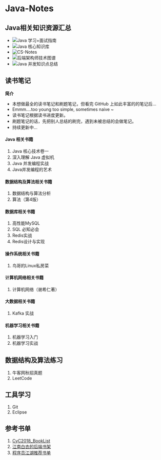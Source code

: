 # Java-Notes
## Java相关知识资源汇总
* ![Java 学习+面试指南](https://github.com/Snailclimb/JavaGuide)
* ![Java 核心知识库](https://github.com/crossoverJie/JCSprout)
* ![CS-Notes](https://github.com/CyC2018/CS-Notes)
* ![后端架构师技术图谱](https://github.com/xingshaocheng/architect-awesome)
* ![Java 并发知识点总结 ](https://github.com/CL0610/Java-concurrency)
## 读书笔记
**简介**<br>
* 本想做最全的读书笔记和刷题笔记，但看完 GitHub 上如此丰富的的笔记后...<br>
* Emmm....too young too simple, sometimes naive ~<br>
* 读书笔记根据读书进度更新。<br>
* 刷题笔记的话，先把别人总结的刷完，遇到未被总结的会做笔记。<br>
* 持续更新中...
#### Java 相关书籍
1. Java 核心技术卷一
2. 深入理解 Java 虚拟机
3. Java 并发编程实战
4. Java并发编程的艺术

#### 数据结构及算法相关书籍
1. 数据结构与算法分析
2. 算法（第4版）

#### 数据库相关书籍
1. 高性能MySQL
2. SQL 必知必会
3. Redis实战
4. Redis设计与实现

#### 操作系统相关书籍
1. 鸟哥的Linux私房菜

#### 计算机网络相关书籍
1. 计算机网络（谢希仁著）

#### 大数据相关书籍
1. Kafka 实战

#### 机器学习相关书籍
1. 机器学习入门
1. 机器学习实战

## 数据结构及算法练习
1. 牛客网秋招真题
2. LeetCode

## 工具学习
1. Git
2. Eclipse

## 参考书单
1. [CyC2018_BookList](https://github.com/CyC2018/CS-Notes/blob/master/BOOKLIST.md)
2. [江南白衣的后端书架](http://calvin1978.blogcn.com/articles/javabookshelf.html)
3. [程序员江湖推荐书单](https://blog.csdn.net/a724888/article/details/82026061)

